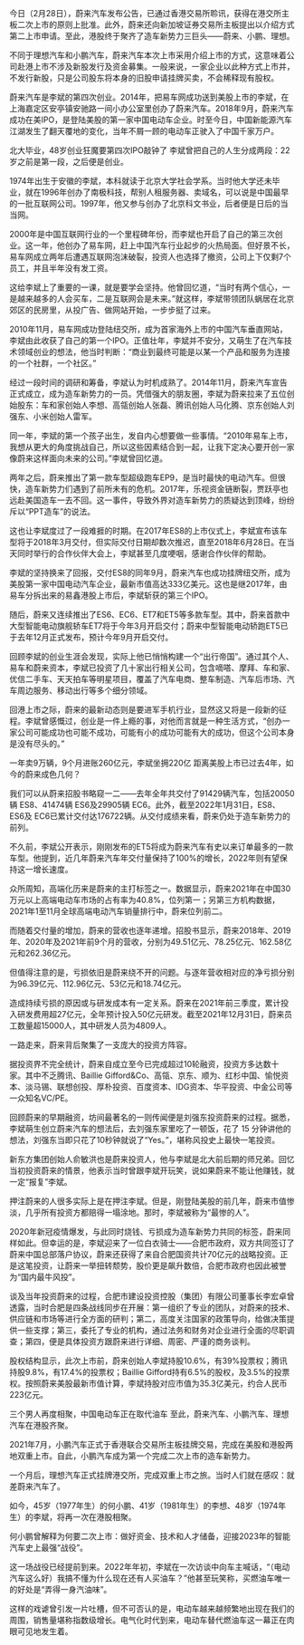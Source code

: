 今日（2月28日），蔚来汽车发布公告，已通过香港交易所聆讯，获得在港交所主板二次上市的原则上批准。此外，蔚来还向新加坡证券交易所主板提出以介绍方式第二上市申请。至此，港股终于聚齐了造车新势力三巨头——蔚来、小鹏、理想。



不同于理想汽车和小鹏汽车，蔚来汽车本次上市采用介绍上市的方式，这意味着公司赴港上市不涉及新股发行及资金募集。一般来说，一家企业以此种方式上市并，不发行新股，只是公司股东将本身的旧股申请挂牌买卖，不会稀释现有股权。

蔚来汽车是李斌的第四次创业。2014年，把易车网成功送到美股上市的李斌，在上海嘉定区安亭镇安驰路一间小办公室里创办了蔚来汽车。2018年9月，蔚来汽车成功在美IPO，是登陆美股的第一家中国电动车企业。时至今日，中国新能源汽车江湖发生了翻天覆地的变化，当年不屑一顾的电动车正驶入了中国千家万户。

北大毕业，48岁创业狂魔要第四次IPO敲钟了
李斌曾把自己的人生分成两段：22岁之前是第一段，之后便是创业。



1974年出生于安徽的李斌，本科就读于北京大学社会学系。当时他大学还未毕业，就在1996年创办了南极科技，帮别人租服务器、卖域名，可以说是中国最早的一批互联网公司。1997年，他又参与创办了北京科文书业，后者便是日后的当当网。

2000年是中国互联网行业的一个里程碑年份，而李斌也开启了自己的第三次创业。这一年，他创办了易车网，赶上中国汽车行业起步的火热局面。但好景不长，易车网成立两年后遭遇互联网泡沫破裂，投资人也选择了撤资，公司上下仅剩7个员工，并且半年没有发工资。

这给李斌上了重要的一课，就是要学会坚持。他曾回忆道，“当时有两个信心，一是越来越多的人会买车，二是互联网会是未来。”就这样，李斌带领团队蜗居在北京郊区的民房里，从投广告、做网站开始，一步步挺了过来。

2010年11月，易车网成功登陆纽交所，成为首家海外上市的中国汽车垂直网站，李斌由此收获了自己的第一个IPO。正值壮年，李斌并不安分，又萌生了在汽车技术领域创业的想法，他当时判断：“商业到最终可能是以某一个产品和服务为连接的一个社群，一个社区。”

经过一段时间的调研和筹备，李斌认为时机成熟了。2014年11月，蔚来汽车宣告正式成立，成为造车新势力的一员。凭借强大的朋友圈，李斌为蔚来拉来了五位创始股东：车和家创始人李想、高瓴创始人张磊、腾讯创始人马化腾、京东创始人刘强东、小米创始人雷军。

同一年，李斌的第一个孩子出生，发自内心想要做一些事情。“2010年易车上市，我想从更大的角度挑战自己，所以这些因素结合到一起，让我下定决心要开创一家像蔚来这样面向未来的公司。”李斌曾回忆道。

两年之后，蔚来推出了第一款车型超级跑车EP9，是当时最快的电动汽车。但很快，造车新势力们遇到了前所未有的危机。2017年，乐视资金链断裂，贾跃亭也远赴美国造车一去不回。这一事件，导致外界对造车新势力的质疑达到顶峰，纷纷斥以“PPT造车”的说法。

这也让李斌度过了一段难捱的时期。在2017年ES8的上市仪式上，李斌宣布该车型将于2018年3月交付，但实际交付日期却数次推迟，直至2018年6月28日。在当天同时举行的合作伙伴大会上，李斌甚至几度哽咽，感谢合作伙伴的帮助。

李斌的坚持换来了回报，交付ES8的同年9月，蔚来汽车也成功挂牌纽交所，成为美股第一家中国电动汽车企业，最新市值高达333亿美元。这也是继2017年，由易车分拆出来的易鑫港股上市后，李斌斩获的第三个IPO。

随后，蔚来又连续推出了ES6、EC6、ET7和ET5等多款车型。其中，蔚来首款中大型智能电动旗舰轿车ET7将于今年3月开启交付；蔚来中型智能电动轿跑ET5已于去年12月正式发布，预计今年9月开启交付。



回顾李斌的创业生涯会发现，实际上他已悄悄构建一个“出行帝国”。通过其个人、易车和蔚来资本，李斌已投资了几十家出行相关公司，包含嘀嗒、摩拜、车和家、优信二手车、天天拍车等明星项目，覆盖了汽车电商、整车制造、汽车后市场、汽车周边服务、移动出行等多个细分领域。

回港上市之际，蔚来的最新动态则是要进军手机行业，显然这又将是一段新的征程。李斌曾感慨过，创业是一件上瘾的事，对他而言就是一种生活方式，“创办一家公司可能成功也可能不成功，可能有小的成功可能有大的成功，但这个公司本身是没有尽头的。”

一年卖9万辆，9个月进账260亿元，李斌坐拥220亿
距离美股上市已过去4年，如今的蔚来成色几何？

我们可以从蔚来招股书略窥一二——去年全年共交付了91429辆汽车，包括20050辆 ES8、41474辆 ES6及29905辆 EC6。此外，截至2022年1月31日，ES8、ES6及 EC6已累计交付达176722辆。从交付成绩来看，蔚来仍处于造车新势力的前列。

不久前，李斌公开表示，刚刚发布的ET5将成为蔚来汽车有史以来订单最多的一款车型。他提到，近几年蔚来汽车年交付量保持了100%的增长，2022年则有望保持这一增长速度。

众所周知，高端化历来是蔚来的主打标签之一。数据显示，蔚来2021年在中国30万元以上高端电动车市场的占有率为40.8%，位列第一；另第三方机构数据，2021年1至11月全球高端电动汽车销量排行中，蔚来位列前二。

而随着交付量的增加，蔚来的营收也逐年递增。招股书显示，蔚来2018年、2019年、2020年及2021年前9个月的营收，分别为49.51亿元、78.25亿元、162.58亿元和262.36亿元。



但值得注意的是，亏损依旧是蔚来绕不开的问题。与逐年营收相对应的净亏损分别为96.39亿元、112.96亿元、53亿元和18.74亿元。

造成持续亏损的原因或与研发成本有一定关系。蔚来在2021年前三季度，累计投入研发费用超27亿元，全年预计投入50亿元研发。截至2021年12月31日，蔚来员工数量超15000人，其中研发人员为4809人。

一路走来，蔚来背后聚集了一支庞大的投资方阵容。

据投资界不完全统计，蔚来自成立至今已完成超过10轮融资，投资方多达数十家。其中不乏腾讯、Baillie Gifford&Co、高瓴、京东、顺为、红杉中国、愉悦资本、淡马锡、联想创投、厚朴投资、百度资本、IDG资本、华平投资、中金公司等一众知名VC/PE。

回顾蔚来的早期融资，坊间最著名的一则传闻便是刘强东投资蔚来的过程。据悉，李斌萌生创立蔚来汽车的想法后，去刘强东家里吃了一顿饭，花了 15 分钟讲他的想法，刘强东当即只花了10秒钟就说了“Yes。”，堪称风投史上最快一笔投资。

新东方集团创始人俞敏洪也是蔚来投资人，他与李斌是北大前后期的师兄弟。回忆当初投资蔚来的情景，他表示当时曾跟李斌开玩笑，说如果蔚来不能让他赚钱，就一定“报复”李斌。

押注蔚来的人很多实际上是在押注李斌。但是，刚登陆美股的前几年，蔚来市值惨淡，几乎所有投资方都赔得一塌涂地。那时，李斌被称为“最惨的人”。

2020年新冠疫情爆发，与此同时烧钱、亏损成为造车新势力共同的标签，蔚来同样如此。但幸运的是，李斌迎来了一位白衣骑士——合肥市政府，双方共同签订了蔚来中国总部落户协议，蔚来还获得了来自合肥国资共计70亿元的战略投资。正是这笔投资，让蔚来一举扭转颓势，股价更是飙升数倍，合肥市政府也因此被誉为“国内最牛风投”。

谈及当年投资蔚来的过程，合肥市建设投资控股（集团）有限公司董事长李宏卓曾透露，当时合肥是四条战线同步在开展：第一组织了专业的团队，对蔚来的技术、供应链和市场等进行全方面的研判；第二，高度关注国家的政策导向，给做决策提供一些支撑；第三，委托了专业的机构，通过法务和财务对企业进行全面的尽职调查；第四，便是具体投资方跟蔚来进行详细、周密、严谨的商务谈判。

股权结构显示，此次上市前，蔚来创始人李斌持股10.6%，有39%投票权；腾讯持股9.8%，有17.4%的投票权；Baillie Gifford持有6.5%的股权，及3.5%的投票权。按照蔚来美股最新市值计算，李斌持股对应市值为35.3亿美元，约合人民币223亿元。

三个男人再度相聚，中国电动车正在取代油车
至此，蔚来汽车、小鹏汽车、理想汽车在港股齐聚。

2021年7月，小鹏汽车正式于香港联合交易所主板挂牌交易，完成在美股和港股两地双重上市。自此，小鹏汽车成为第一个完成二次上市的造车新势力。

一个月后，理想汽车正式挂牌港交所，完成双重上市之旅。当时人们就在感叹：就差蔚来汽车了。

如今，45岁（1977年生）的何小鹏、41岁（1981年生）的李想、48岁（1974年生）的李斌，将再一次在港股相聚。

何小鹏曾解释为何要二次上市：做好资金、技术和人才储备，迎接2023年的智能汽车史上最强“战役”。

这一场战役已经提前到来。2022年年初，李斌在一次访谈中向车主喊话，“（电动汽车这么好）我搞不懂为什么现在还有人买油车？”他甚至玩笑称，买燃油车唯一的好处是“弄得一身汽油味”。

这样的戏谑曾引发一片吐槽，但不可否认的是，电动车越来越频繁地出现在我们的周围，销售量堪称指数级增长。电气化时代到来，电动车替代燃油车这一幕正在肉眼可见地发生着。
